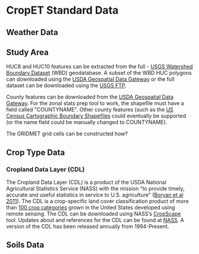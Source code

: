 # CropET Standard Data

## Weather Data

## Study Area
HUC8 and HUC10 features can be extracted from the full - [USGS Watershed Boundary Dataset](http://nhd.usgs.gov/wbd.html) (WBD) geodatabase. A subset of the WBD HUC polygons can downloaded using the [USDA Geospatial Data Gateway](https://gdg.sc.egov.usda.gov/) or the full dataset can be downloaded using the [USGS FTP](ftp://rockyftp.cr.usgs.gov/vdelivery/Datasets/Staged/WBD/).

County features can be downloaded from the [USDA Geospatial Data Gateway](https://gdg.sc.egov.usda.gov/). For the zonal stats prep tool to work, the shapefile must have a field called "COUNTYNAME".  Other county features (such as the [US Census Cartographic Boundary Shapefiles](https://www.census.gov/geo/maps-data/data/tiger-cart-boundary.html) could eventually be supported (or the name field could be manually changed to COUNTYNAME).

The GRIDMET grid cells can be constructed how?
## Crop Type Data

### Cropland Data Layer (CDL)

The Cropland Data Layer (CDL) is a product of the USDA National Agricultural Statistics Service (NASS) with the mission “to provide timely, accurate and useful statistics in service to U.S. agriculture”
([Boryan et al 2011](https://doi.org/10.1080/10106049.2011.562309)). The CDL is a crop-specific land cover classification product of more than [100 crop categories](cdl_crop_types.md) grown in the United States developed using remote sensing.
The CDL can be downloaded using NASS’s [CropScape](https://nassgeodata.gmu.edu/CropScape/) tool. Updates about and references for the CDL can be found at [NASS](https://www.nass.usda.gov/Research_and_Science/Cropland/SARS1a.php).
A version of the CDL has been released annually from 1994-Present.

## Soils Data
